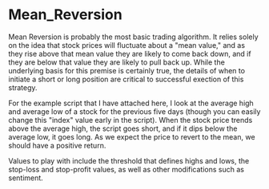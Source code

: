 # Mean_Reversion

Mean Reversion is probably the most basic trading algorithm. It relies solely on the idea that stock prices will fluctuate about a "mean value," and as they rise above that mean value they are likely to come back down, and if they are below that value they are likely to pull back up. While the underlying basis for this premise is certainly true, the details of when to initiate a short or long position are critical to successful exection of this strategy.

For the example script that I have attached here, I look at the average high and average low of a stock for the previous five days (though you can easily change this "index" value early in the script). When the stock price trends above the average high, the script goes short, and if it dips below the average low, it goes long. As we expect the price to revert to the mean, we should have a positive return.

Values to play with include the threshold that defines highs and lows, the stop-loss and stop-profit values, as well as other modifications such as sentiment.
